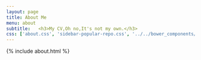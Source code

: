 ```yaml
---
layout: page
title: About Me
menu: about
subtitle:   <h3>My CV,Oh no,It's not my own.</h3>  
css: ['about.css', 'sidebar-popular-repo.css', '../../bower_components/flag-icon-css/css/flag-icon.min.css']
---
```


{% include about.html %}